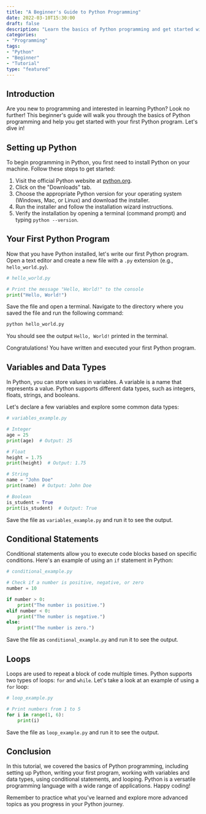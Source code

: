 ```yaml
---
title: "A Beginner's Guide to Python Programming"
date: 2022-03-10T15:30:00
draft: false
description: "Learn the basics of Python programming and get started with your first Python program."
categories: 
- "Programming"
tags: 
- "Python"
- "Beginner"
- "Tutorial"
type: "featured"
---
```


## Introduction

Are you new to programming and interested in learning Python? Look no further! This beginner's guide will walk you through the basics of Python programming and help you get started with your first Python program. Let's dive in!

## Setting up Python

To begin programming in Python, you first need to install Python on your machine. Follow these steps to get started:

1. Visit the official Python website at [python.org](https://www.python.org/).
2. Click on the "Downloads" tab.
3. Choose the appropriate Python version for your operating system (Windows, Mac, or Linux) and download the installer.
4. Run the installer and follow the installation wizard instructions.
5. Verify the installation by opening a terminal (command prompt) and typing `python --version`.

## Your First Python Program

Now that you have Python installed, let's write our first Python program. Open a text editor and create a new file with a `.py` extension (e.g., `hello_world.py`).

```python
# hello_world.py

# Print the message "Hello, World!" to the console
print("Hello, World!")
```

Save the file and open a terminal. Navigate to the directory where you saved the file and run the following command:

```bash
python hello_world.py
```

You should see the output `Hello, World!` printed in the terminal.

Congratulations! You have written and executed your first Python program.

## Variables and Data Types

In Python, you can store values in variables. A variable is a name that represents a value. Python supports different data types, such as integers, floats, strings, and booleans.

Let's declare a few variables and explore some common data types:

```python
# variables_example.py

# Integer
age = 25
print(age)  # Output: 25

# Float
height = 1.75
print(height)  # Output: 1.75

# String
name = "John Doe"
print(name)  # Output: John Doe

# Boolean
is_student = True
print(is_student)  # Output: True
```

Save the file as `variables_example.py` and run it to see the output.

## Conditional Statements

Conditional statements allow you to execute code blocks based on specific conditions. Here's an example of using an `if` statement in Python:

```python
# conditional_example.py

# Check if a number is positive, negative, or zero
number = 10

if number > 0:
    print("The number is positive.")
elif number < 0:
    print("The number is negative.")
else:
    print("The number is zero.")
```

Save the file as `conditional_example.py` and run it to see the output.

## Loops

Loops are used to repeat a block of code multiple times. Python supports two types of loops: `for` and `while`. Let's take a look at an example of using a `for` loop:

```python
# loop_example.py

# Print numbers from 1 to 5
for i in range(1, 6):
    print(i)
```

Save the file as `loop_example.py` and run it to see the output.

## Conclusion

In this tutorial, we covered the basics of Python programming, including setting up Python, writing your first program, working with variables and data types, using conditional statements, and looping. Python is a versatile programming language with a wide range of applications. Happy coding!

Remember to practice what you've learned and explore more advanced topics as you progress in your Python journey.

